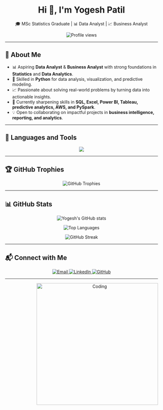 <h1 align="center">Hi 👋, I'm Yogesh Patil</h1>
<p align="center">🎓 MSc Statistics Graduate | 📊 Data Analyst | 📈 Business Analyst</p>

<p align="center">
  <img src="https://komarev.com/ghpvc/?username=YogeshYPatil&label=Profile%20views&color=0e75b6&style=flat" alt="Profile views"/>
</p>

---

## 🌟 About Me  

- 📊 Aspiring **Data Analyst** & **Business Analyst** with strong foundations in **Statistics** and **Data Analytics**.  
- 🐍 Skilled in **Python** for data analysis, visualization, and predictive modeling.  
- 📈 Passionate about solving real-world problems by turning data into actionable insights.  
- 🌱 Currently sharpening skills in **SQL, Excel, Power BI, Tableau, predictive analytics, AWS, and PySpark**.  
- 💡 Open to collaborating on impactful projects in **business intelligence, reporting, and analytics**.  

---

## 🔧 Languages and Tools  

<p align="center">
  <img src="https://skillicons.dev/icons?i=python,numpy,pandas,matplotlib,seaborn,pytorch,tensorflow,,r,mysql,aws,sklearn,git,github,anaconda,excel,tableau,powerbi&perline=8" />
</p>

---

## 🏆 GitHub Trophies  

<p align="center">
  <img src="https://github-profile-trophy.vercel.app/?username=YogeshYPatil&theme=radical&no-frame=true&no-bg=true&margin-w=4" alt="GitHub Trophies"/>
</p>

---

## 📊 GitHub Stats  

<p align="center">
  <img src="https://github-readme-stats.vercel.app/api?username=YogeshYPatil&show_icons=true&theme=radical" alt="Yogesh's GitHub stats"/>
</p>

<p align="center">
  <img src="https://github-readme-stats.vercel.app/api/top-langs/?username=YogeshYPatil&layout=compact&theme=radical" alt="Top Languages"/>
</p>

<p align="center">
  <img src="https://streak-stats.demolab.com/?user=YogeshYPatil&theme=radical&hide_border=true" alt="GitHub Streak"/>
</p>

---

## 📬 Connect with Me  

<p align="center">
  <a href="mailto:yogeshpatil.stats@gmail.com" target="_blank">
    <img src="https://img.shields.io/badge/Gmail-D14836?style=for-the-badge&logo=gmail&logoColor=white" alt="Email"/>
  </a>
  <a href="https://www.linkedin.com/in/yogesh-patil-1073ba201" target="_blank">
    <img src="https://img.shields.io/badge/LinkedIn-0077B5?style=for-the-badge&logo=linkedin&logoColor=white" alt="LinkedIn"/>
  </a>
  <a href="https://github.com/YogeshYPatil" target="_blank">
    <img src="https://img.shields.io/badge/GitHub-100000?style=for-the-badge&logo=github&logoColor=white" alt="GitHub"/>
  </a>
</p>

---

<p align="center">
  <img align="right" alt="Coding" width="400" src="https://raw.githubusercontent.com/rahulbanerjee26/githubProfileReadmeGenerator/main/gifs/code.gif"/>
</p>
